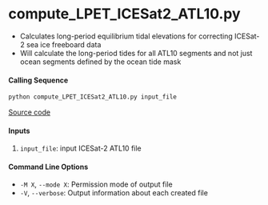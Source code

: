 compute_LPET_ICESat2_ATL10.py
=============================

- Calculates long-period equilibrium tidal elevations for correcting ICESat-2 sea ice freeboard data
- Will calculate the long-period tides for all ATL10 segments and not just ocean segments defined by the ocean tide mask

#### Calling Sequence
```bash
python compute_LPET_ICESat2_ATL10.py input_file
```
[Source code](https://github.com/tsutterley/pyTMD/blob/main/scripts/compute_LPET_ICESat2_ATL10.py)

#### Inputs
1. `input_file`: input ICESat-2 ATL10 file

#### Command Line Options
- `-M X`, `--mode X`: Permission mode of output file
- `-V`, `--verbose`: Output information about each created file
